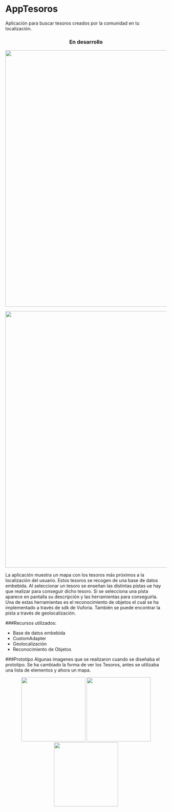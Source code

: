 # AppTesoros
Aplicación para buscar tesoros creados por la comunidad en tu localización.
<h3 align="center">En desarrollo</h3>

<p align="center">
  <img src="https://cloud.githubusercontent.com/assets/13262676/15885860/292cf5ea-2d5a-11e6-9b9d-0537a1f7cc2d.png" width="800"/>
</p>
<p align="center">
  <img src="https://cloud.githubusercontent.com/assets/13262676/15885875/3e5235c0-2d5a-11e6-9780-7e476fa0ffa6.png" width="800"/>
</p>

La aplicación muestra un mapa con los tesoros más próximos a la localización del usuario. Estos tesoros se recogen de una base
de datos embebida. Al seleccionar un tesoro se enseñan las distintas pistas ue hay que realizar para conseguir dicho tesoro. Si se selecciona
una pista aparece en pantalla su descripción y las herramientas para conseguirla. Una de estas herramientas es el reconocimiento de objetos el cual se 
ha implementado a través de sdk de Vuforia. También se puede encontrar la pista a través de geolocalización.

###Recursos utilizados:
- Base de datos embebida
- CustomAdapter
- Geolocalización
- Reconocimiento de Objetos

###Prototipo
Algunas imagenes que se realizaron cuando se diseñaba el prototipo. Se ha cambiado la forma de ver los Tesoros, antes se utilizaba
una lista de elementos y ahora un mapa.
<p align="center">
  <img src="https://cloud.githubusercontent.com/assets/8901638/14192820/5d9ef8ae-f7a0-11e5-816d-0602082f72d3.png" width="200"/>
  <img src="https://cloud.githubusercontent.com/assets/8901638/14192822/62f5d25a-f7a0-11e5-8e07-725110847dcc.png" width="200"/>
  <img src="https://cloud.githubusercontent.com/assets/8901638/14192826/65db7420-f7a0-11e5-8875-f844305b5310.png" width="200"/>
</p>
